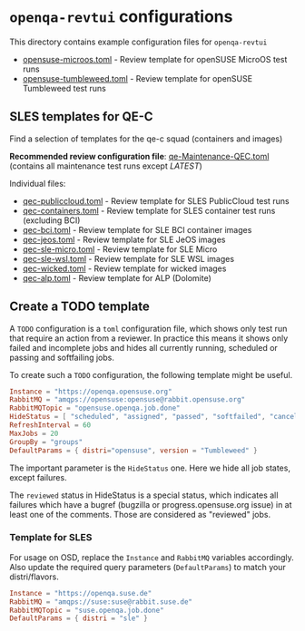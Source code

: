 # `openqa-revtui` configurations

This directory contains example configuration files for `openqa-revtui`

* [opensuse-microos.toml](opensuse-microos.toml) - Review template for openSUSE MicroOS test runs
* [opensuse-tumbleweed.toml](opensuse-tumbleweed.toml) - Review template for openSUSE Tumbleweed test runs

## SLES templates for QE-C

Find a selection of templates for the qe-c squad (containers and images)

**Recommended review configuration file**: [qe-Maintenance-QEC.toml](qe-Maintenance-QEC.toml) (contains all maintenance test runs except *LATEST*)

Individual files:

* [qec-publiccloud.toml](qec-publiccloud.toml) - Review template for SLES PublicCloud test runs
* [qec-containers.toml](qec-containers.toml) - Review template for SLES container test runs (excluding BCI)
* [qec-bci.toml](qec-bci.toml) - Review template for SLE BCI container images
* [qec-jeos.toml](qec-jeos.toml) - Review template for SLE JeOS images
* [qec-sle-micro.toml](qec-sle-micro.toml) - Review template for SLE Micro
* [qec-sle-wsl.toml](qec-sle-wsl.toml) - Review template for SLE WSL images
* [qec-wicked.toml](qec-wicked.toml) - Review template for wicked images
* [qec-alp.toml](qec-alp.toml) - Review template for ALP (Dolomite)

## Create a TODO template

A `TODO` configuration is a `toml` configuration file, which shows only test run that require an action from a reviewer.
In practice this means it shows only failed and incomplete jobs and hides all currently running, scheduled or passing and softfailing jobs.

To create such a `TODO` configuration, the following template might be useful.

```toml
Instance = "https://openqa.opensuse.org"
RabbitMQ = "amqps://opensuse:opensuse@rabbit.opensuse.org"
RabbitMQTopic = "opensuse.openqa.job.done"
HideStatus = [ "scheduled", "assigned", "passed", "softfailed", "cancelled", "skipped", "running", "reviewed", "user_cancelled"]
RefreshInterval = 60
MaxJobs = 20
GroupBy = "groups"
DefaultParams = { distri="opensuse", version = "Tumbleweed" }
```

The important parameter is the `HideStatus` one. Here we hide all job states, except failures.

The `reviewed` status in HideStatus is a special status, which indicates all failures which have a bugref (bugzilla or progress.opensuse.org issue) in at least one of the comments. Those are considered as "reviewed" jobs.

### Template for SLES

For usage on OSD, replace the `Instance` and `RabbitMQ` variables accordingly. Also update the required query parameters (`DefaultParams`) to match your distri/flavors.

```toml
Instance = "https://openqa.suse.de"
RabbitMQ = "amqps://suse:suse@rabbit.suse.de"
RabbitMQTopic = "suse.openqa.job.done"
DefaultParams = { distri = "sle" }
```
